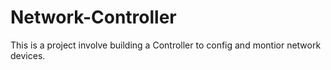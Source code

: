 # Network-Controller
This is a project involve building a Controller to config and montior network devices.
